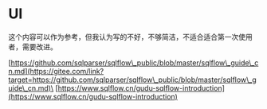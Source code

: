# UI

这个内容可以作为参考，但我认为写的不好，不够简洁，不适合适合第一次使用者，需要改进。

[https://github.com/sqlparser/sqlflow\_public/blob/master/sqlflow\_guide\_cn.md](https://gitee.com/link?target=https://github.com/sqlparser/sqlflow\_public/blob/master/sqlflow\_guide\_cn.md)\
[https://www.sqlflow.cn/gudu-sqlflow-introduction](https://www.sqlflow.cn/gudu-sqlflow-introduction)
